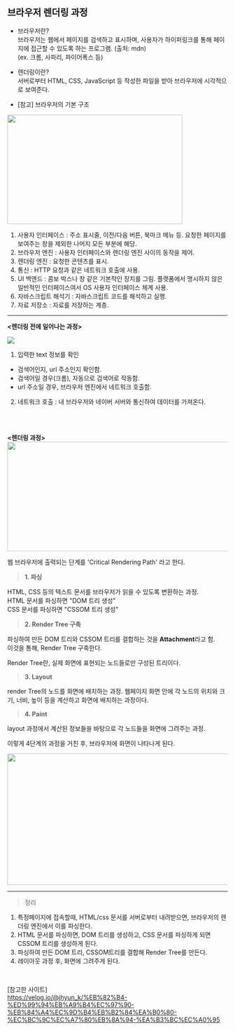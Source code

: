 ## 브라우저 렌더링 과정

- 브라우저란?  
브라우저는 웹에서 페이지를 검색하고 표시하며, 사용자가 하이퍼링크를 통해 페이지에 접근할 수 있도록 하는 프로그램. (출처: mdn)  
(ex. 크롬, 사파리, 파이어폭스 등)

- 렌더링이란?  
서버로부터 HTML, CSS, JavaScript 등 작성한 파일을 받아 브라우저에 시각적으로 보여준다.

- [참고] 브라우저의 기본 구조
<img src="https://velog.velcdn.com/images/jhyun_k/post/6ecff3a2-f4c8-4d5b-a01d-f16ac25dd76d/image.png"  width="400" height="250">  

1. 사용자 인터페이스 : 주소 표시줄, 이전/다음 버튼, 북마크 메뉴 등. 요청한 페이지를 보여주는 창을 제외한 나머지 모든 부분에 해당.  
2. 브라우저 엔진 : 사용자 인터페이스와 렌더링 엔진 사이의 동작을 제어.  
3. 렌더링 엔진 : 요청한 콘텐츠를 표시.  
4. 통신 : HTTP 요청과 같은 네트워크 호출에 사용.  
5. UI 백엔드 : 콤보 박스나 창 같은 기본적인 장치를 그림. 플랫폼에서 명시하지 않은 일반적인 인터페이스여서 OS 사용자 인터페이스 체계 사용.  
6. 자바스크립트 해석기 : 자바스크립트 코드를 해석하고 실행.  
7. 자료 저장소 : 자료를 저장하는 계층.  
---------

**<렌더링 전에 일어나는 과정>**  

<img src="https://user-images.githubusercontent.com/92582664/226839983-2f74c0da-43e2-49f8-baae-a0cfbfca140d.png">

1. 입력한 text 정보를 확인
  - 검색어인지, url 주소인지 확인함.
  - 검색어일 경우(크롬), 자동으로 검색어로 작동함.
  - url 주소일 경우, 브라우저 엔진에서 네트워크 호출함.

2. 네트워크 호출
: 내 브라우저와 네이버 서버와 통신하여 데이터를 가져온다.
<br>
<br>

**<렌더링 과정>**  
<img src="https://velog.velcdn.com/images/jhyun_k/post/baeb1617-8344-45a1-9a36-7f76978ffed2/image.png" width="700" height="250"> 

웹 브라우저에 출력되는 단계를 'Critical Rendering Path' 라고 한다.
<br>

> **1. 파싱**  

HTML, CSS 등의 텍스트 문서를 브라우저가 읽을 수 있도록 변환하는 과정.  
HTML 문서를 파싱하면 "DOM 트리 생성"  
CSS 문서를 파싱하면 "CSSOM 트리 생성"  

> **2. Render Tree 구축**   

파싱하여 만든 DOM 트리와 CSSOM 트리를 결합하는 것을 **Attachment**라고 함.  
이것을 통해, Render Tree 구축한다.

Render Tree란, 실제 화면에 표현되는 노드들로만 구성된 트리이다.

> **3. Layout**  

render Tree의 노드를 화면에 배치하는 과정.
웹페이지 화면 안에 각 노드의 위치와 크기, 너비, 높이 등을 계산하고 화면에 배치하는 과정이다.

> **4. Paint**  

layout 과정에서 계산된 정보들을 바탕으로 각 노드들을 화면에 그려주는 과정.

이렇게 4단계의 과정을 거친 후, 브라우저에 화면이 나타나게 된다.

<img src="https://user-images.githubusercontent.com/92582664/226864408-92438cc3-850a-4dc4-95fc-0555995c7bdb.png" width="600" height="300">

-------
> 정리
1) 특정페이지에 접속할때, HTML/css 문서를 서버로부터 내려받으면, 브라우저의 렌더링 엔진에서 이를 파싱한다.
2) HTML 문서를 파싱하면, DOM 트리를 생성하고, CSS 문서를 파싱하게 되면 CSSOM 트리를 생성하게 된다.
3) 파싱하여 만든 DOM 트리, CSSOM트리를 결합해 Render Tree를 만든다.
4) 레이아웃 과정 후, 화면에 그려주게 된다.
<br>

[참고한 사이트]  
https://velog.io/@jhyun_k/%EB%82%B4-%ED%99%94%EB%A9%B4%EC%97%90-%EB%84%A4%EC%9D%B4%EB%B2%84%EA%B0%80-%EC%BC%9C%EC%A7%80%EB%8A%94-%EA%B3%BC%EC%A0%95






